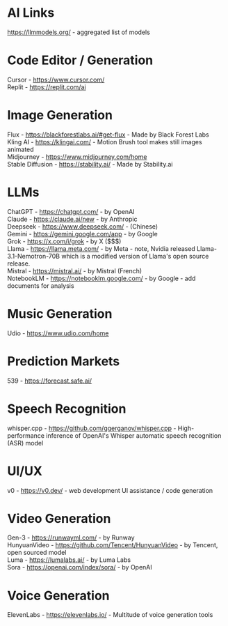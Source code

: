 # AI Links

https://llmmodels.org/ - aggregated list of models

# Code Editor / Generation

Cursor - https://www.cursor.com/<br />
Replit - https://replit.com/ai<br />

# Image Generation

Flux - https://blackforestlabs.ai/#get-flux - Made by Black Forest Labs<br />
Kling AI - https://klingai.com/ - Motion Brush tool makes still images animated<br />
Midjourney - https://www.midjourney.com/home<br />
Stable Diffusion - https://stability.ai/ - Made by Stability.ai<br />

# LLMs

ChatGPT - https://chatgpt.com/ - by OpenAI<br />
Claude - https://claude.ai/new - by Anthropic<br />
Deepseek - https://www.deepseek.com/ - (Chinese)<br />
Gemini - https://gemini.google.com/app - by Google<br />
Grok - https://x.com/i/grok - by X ($$$)<br />
Llama - https://llama.meta.com/ - by Meta - note, Nvidia released Llama-3.1-Nemotron-70B which is a modified version of Llama's open source release.<br />
Mistral - https://mistral.ai/ - by Mistral (French)<br />
NotebookLM - https://notebooklm.google.com/ - by Google - add documents for analysis<br />

# Music Generation

Udio - https://www.udio.com/home<br />

# Prediction Markets

539 - https://forecast.safe.ai/<br />

# Speech Recognition

whisper.cpp - https://github.com/ggerganov/whisper.cpp - High-performance inference of OpenAI's Whisper automatic speech recognition (ASR) model<br />

# UI/UX

v0 - https://v0.dev/ - web development UI assistance / code generation

# Video Generation

Gen-3 - https://runwayml.com/ - by Runway<br />
HunyuanVideo - https://github.com/Tencent/HunyuanVideo - by Tencent, open sourced model<br />
Luma - https://lumalabs.ai/ - by Luma Labs<br />
Sora - https://openai.com/index/sora/ - by OpenAI<br />

# Voice Generation

ElevenLabs - https://elevenlabs.io/ - Multitude of voice generation tools<br />
